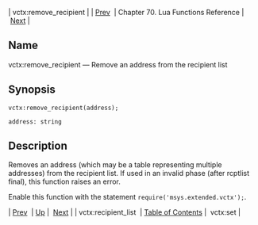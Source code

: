 | vctx:remove_recipient |
| [Prev](lua.ref.vctx_recipient_list)  | Chapter 70. Lua Functions Reference |  [Next](lua.ref.vctx_set) |

<a name="lua.ref.vctx_remove_recipient"></a>
## Name

vctx:remove_recipient — Remove an address from the recipient list

<a name="idp19292560"></a>
## Synopsis

`vctx:remove_recipient(address);`

`address: string`<a name="idp19295488"></a>
## Description

Removes an address (which may be a table representing multiple addresses) from the recipient list. If used in an invalid phase (after rcptlist final), this function raises an error.

Enable this function with the statement `require('msys.extended.vctx');`.

| [Prev](lua.ref.vctx_recipient_list)  | [Up](lua.function.details) |  [Next](lua.ref.vctx_set) |
| vctx:recipient_list  | [Table of Contents](index) |  vctx:set |

